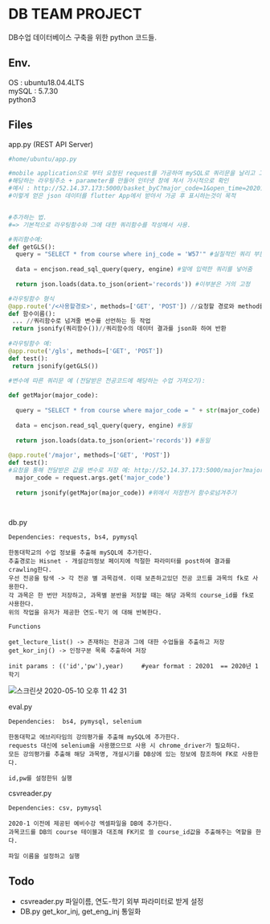 # DB TEAM PROJECT

DB수업 데이터베이스 구축을 위한 python 코드들.

## Env.
 OS : ubuntu18.04.4LTS<br>
 mySQL : 5.7.30<br>
 python3

## Files

  app.py (REST API Server)
  
  ```python
  #home/ubuntu/app.py
  
  #mobile application으로 부터 요청된 request를 가공하여 mySQL로 쿼리문을 날리고 그 결과를 json으로 반환해주는 WSGI REST API 서버.
  #해당하는 라우팅주소 + parameter를 만들어 인터넷 창에 쳐서 가시적으로 확인 
  #예시 : http://52.14.37.173:5000/basket_byC?major_code=1&open_time=20201&order=DESC 인터넷  주소창에 쳐보면 확인 가능. 
  #이렇게 얻은 json 데이터를 flutter App에서 받아서 가공 후 표시하는것이 목적
  
  
  #추가하는 법.
  #=> 기본적으로 라우팅함수와 그에 대한 쿼리함수를 작성해서 사용.
  
  #쿼리함수예:
  def getGLS():
    query = "SELECT * from course where inj_code = 'W57'" #실질적인 쿼리 부분 유동적인 부분은에 대한 작성은 뒤에 기술
    
    data = encjson.read_sql_query(query, engine) #앞에 입력한 쿼리를 넣어줌
    
    return json.loads(data.to_json(orient='records')) #이부분은 거의 고정
  
  #라우팅함수 형식
  @app.route('/<사용할경로>', methods=['GET', 'POST']) //요청할 경로와 method를 설정해준다
  def 함수이름():
   ... //쿼리함수로 넘겨줄 변수를 선언하는 등 작업
   return jsonify(쿼리함수())//쿼리함수의 데이터 결과를 json화 하여 반환
   
  #라우팅함수 예: 
  @app.route('/gls', methods=['GET', 'POST'])
  def test():
   return jsonify(getGLS())
   
  #변수에 따른 쿼리문 예 (전달받은 전공코드에 해당하는 수업 가져오기):
  
  def getMajor(major_code):
    
    query = "SELECT * from course where major_code = " + str(major_code) # +를 통해 쿼리문에 변수 합치기
    
    data = encjson.read_sql_query(query, engine) #동일
    
    return json.loads(data.to_json(orient='records')) #동일
    
  @app.route('/major', methods=['GET', 'POST'])
  def test():
  #요청을 통해 전달받은 값을 변수로 저장 예: http://52.14.37.173:5000/major?major_code=1로 요청을 보냈을때 request.args.get으로가져옴
    major_code = request.args.get('major_code') 
    
    return jsonify(getMajor(major_code)) #위에서 저장한거 함수로넘겨주기
  
   
 
  ```

  db.py
  ```
  Dependencies: requests, bs4, pymysql
  
  한동대학교의 수업 정보를 추출해 mySQL에 추가한다.
  추출경로는 Hisnet - 개설강의정보 페이지에 적절한 파라미터를 post하여 결과를 crawling한다.
  우선 전공을 탐색 -> 각 전공 별 과목검색. 이때 보존하고있던 전공 코드를 과목의 fk로 사용한다.
  각 과목은 한 번만 저장하고, 과목별 분반을 저장할 때는 해당 과목의 course_id를 fk로 사용한다.
  위의 작업을 유저가 제공한 연도-학기 에 대해 반복한다.
  
  Functions
  
  get_lecture_list() -> 존재하는 전공과 그에 대한 수업들을 추출하고 저장
  get_kor_inj() -> 인정구분 목록 추출하여 저장
  
  init params : (('id','pw'),year)     #year format : 20201  == 2020년 1학기
  
  ```
  ![스크린샷 2020-05-10 오후 11 42 31](https://user-images.githubusercontent.com/47979730/81502274-fa3c2d00-9317-11ea-84b4-68168d3eaa51.png)
  
  
  eval.py
  ```
  Dependencies:  bs4, pymysql, selenium
  
  한동대학교 에브리타임의 강의평가를 추출해 mySQL에 추가한다.
  requests 대신에 selenium을 사용했으므로 사용 시 chrome_driver가 필요하다.
  모든 강의평가를 추출해 해당 과목명, 개설시기를 DB상에 있는 정보에 참조하여 FK로 사용한다.
  
  id,pw를 설정한뒤 실행
  ```
  
  csvreader.py
  ```
  Dependencies: csv, pymysql
  
  2020-1 이전에 제공된 예비수강 엑셀파일을 DB에 추가한다.
  과목코드를 DB의 course 테이블과 대조해 FK키로 쓸 course_id값을 추출해주는 역할을 한다.
  
  파일 이름을 설정하고 실행
  ```
## Todo
- csvreader.py 파일이름, 연도-학기 외부 파라미터로 받게 설정
- DB.py get_kor_inj, get_eng_inj 통일화


